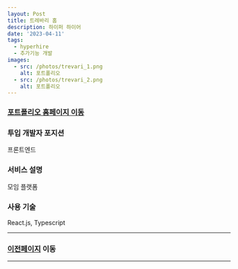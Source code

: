 ```yaml
---
layout: Post
title: 트레바리 홈
description: 하이퍼 하이어
date: '2023-04-11'
tags:
  - hyperhire
  - 추가기능 개발
images:
  - src: /photos/trevari_1.png
    alt: 포트폴리오
  - src: /photos/trevari_2.png
    alt: 포트폴리오
---
```


### [포트폴리오 홈페이지 이동](https://m.trevari.co.kr/)

### 투입 개발자 포지션
프론트엔드

### 서비스 설명
모임 플랫폼

### 사용 기술
React.js, Typescript

---

### [이전페이지](/tags/hyperhire) 이동

---